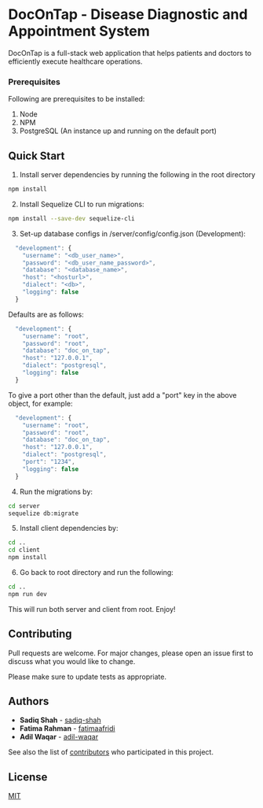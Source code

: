 # DocOnTap - Disease Diagnostic and Appointment System

DocOnTap is a full-stack web application that helps patients and doctors to efficiently execute healthcare operations.

### Prerequisites

Following are prerequisites to be installed:

1. Node
2. NPM
3. PostgreSQL (An instance up and running on the default port)

## Quick Start

1. Install server dependencies by running the following in the root directory

```bash
npm install
```

2. Install Sequelize CLI to run migrations:

```bash
npm install --save-dev sequelize-cli
```

3. Set-up database configs in /server/config/config.json (Development):

```js
  "development": {
    "username": "<db_user_name>",
    "password": "<db_user_name_password>",
    "database": "<database_name>",
    "host": "<hosturl>",
    "dialect": "<db>",
    "logging": false
  }
```

Defaults are as follows:

```js
  "development": {
    "username": "root",
    "password": "root",
    "database": "doc_on_tap",
    "host": "127.0.0.1",
    "dialect": "postgresql",
    "logging": false
  }
```

To give a port other than the default, just add a "port" key in the above object, for example:

```js
  "development": {
    "username": "root",
    "password": "root",
    "database": "doc_on_tap",
    "host": "127.0.0.1",
    "dialect": "postgresql",
    "port": "1234",
    "logging": false
  }
```

4. Run the migrations by:

```bash
cd server
sequelize db:migrate
```

5. Install client dependencies by:

```bash
cd ..
cd client
npm install
```

6. Go back to root directory and run the following:

```bash
cd ..
npm run dev
```

This will run both server and client from root. Enjoy!

## Contributing

Pull requests are welcome. For major changes, please open an issue first to discuss what you would like to change.

Please make sure to update tests as appropriate.

## Authors

- **Sadiq Shah** - [sadiq-shah](https://github.com/sadiq-shah)
- **Fatima Rahman** - [fatimaafridi](https://github.com/fatimaafridi)
- **Adil Waqar** - [adil-waqar](https://github.com/adil-waqar)

See also the list of [contributors](https://github.com/your/project/contributors) who participated in this project.

## License

[MIT](https://choosealicense.com/licenses/mit/)
